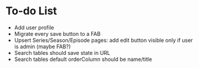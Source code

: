 # To-do List

- Add user profile
- Migrate every save button to a FAB
- Upsert Series/Season/Episode pages: add edit button visible only if user is admin (maybe FAB?)
- Search tables should save state in URL
- Search tables default orderColumn should be name/title
